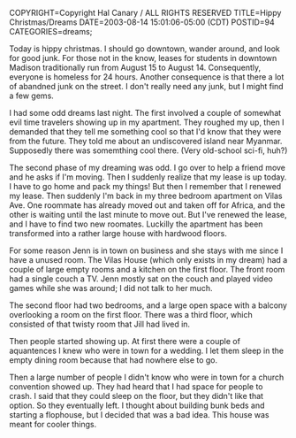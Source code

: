 COPYRIGHT=Copyright Hal Canary / ALL RIGHTS RESERVED
TITLE=Hippy Christmas/Dreams
DATE=2003-08-14 15:01:06-05:00 (CDT)
POSTID=94
CATEGORIES=dreams;

Today is hippy christmas. I should go downtown, wander around, and look for good junk. For those not in the know, leases for students in downtown Madison traditionally run from August 15 to August 14. Consequently, everyone is homeless for 24 hours. Another consequence is that there a lot of abandned junk on the street. I don't really need any junk, but I might find a few gems.

I had some odd dreams last night. The first involved a couple of somewhat evil time travelers showing up in my apartment. They roughed my up, then I demanded that they tell me something cool so that I'd know that they were from the future. They told me about an undiscovered island near Myanmar. Supposedly there was somemthing cool there. (Very old-school sci-fi, huh?)

The second phase of my dreaming was odd. I go over to help a friend move and he asks if I'm moving. Then I suddenly realize that my lease is up today. I have to go home and pack my things! But then I remember that I renewed my lease. Then suddenly I'm back in my three bedroom apartment on Vilas Ave. One roommate has already moved out and taken off for Africa, and the other is waiting until the last minute to move out. But I've renewed the lease, and I have to find two new roomates. Luckilly the apartment has been transformed into a rather large house with hardwood floors.

For some reason Jenn is in town on business and she stays with me since I have a unused room. The Vilas House (which only exists in my dream) had a couple of large empty rooms and a kitchen on the first floor. The front room had a single couch a TV. Jenn mostly sat on the couch and played video games while she was around; I did not talk to her much.

The second floor had two bedrooms, and a large open space with a balcony overlooking a room on the first floor. There was a third floor, which consisted of that twisty room that Jill had lived in.

Then people started showing up. At first there were a couple of aquantences I knew who were in town for a wedding. I let them sleep in the empty dining room because that had nowhere else to go.

Then a large number of people I didn't know who were in town for a church convention showed up. They had heard that I had space for people to crash. I said that they could sleep on the floor, but they didn't like that option. So they eventually left. I thought about building bunk beds and starting a flophouse, but I decided that was a bad idea. This house was meant for cooler things.
